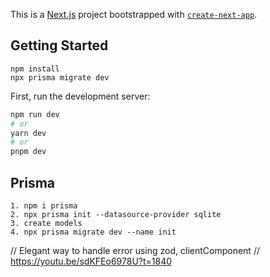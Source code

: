 This is a [Next.js](https://nextjs.org/) project bootstrapped with [`create-next-app`](https://github.com/vercel/next.js/tree/canary/packages/create-next-app).

## Getting Started

```
npm install
npx prisma migrate dev
```

First, run the development server:

```bash
npm run dev
# or
yarn dev
# or
pnpm dev
```

## Prisma

```
1. npm i prisma
2. npx prisma init --datasource-provider sqlite
3. create models
4. npx prisma migrate dev --name init
```

// Elegant way to handle error using zod, clientComponent
// https://youtu.be/sdKFEo6978U?t=1840
